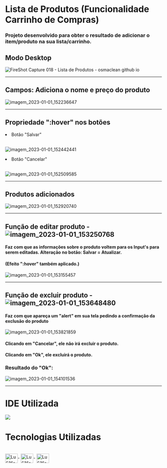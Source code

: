 # Lista de Produtos (Funcionalidade Carrinho de Compras)

### Projeto desenvolvido para obter o resultado de adicionar o item/produto na sua lista/carrinho.

## Modo Desktop 

![FireShot Capture 018 - Lista de Produtos - osmaclean github io](https://user-images.githubusercontent.com/115199808/210180903-3945b3cd-12ad-4114-be9d-1b85bb4f3eff.png)

<hr>

## Campos: Adiciona o nome e preço do produto

![imagem_2023-01-01_152236647](https://user-images.githubusercontent.com/115199808/210181002-adadc7fe-2478-40a9-8f55-269007d5736a.png)

<hr>

## Propriedade ":hover" nos botões

<li>Botão "Salvar"</li><br>

![imagem_2023-01-01_152442441](https://user-images.githubusercontent.com/115199808/210181095-57f1f304-aec9-4fde-a379-88dfcca872d9.png)

<li>Botão "Cancelar"</li><br>

![imagem_2023-01-01_152509585](https://user-images.githubusercontent.com/115199808/210181106-2fe0a533-9f89-4f79-8fe1-ae6e620408fc.png)

<hr>

## Produtos adicionados

![imagem_2023-01-01_152920740](https://user-images.githubusercontent.com/115199808/210181187-baa1813a-fa1a-43ff-8789-3f2d1733b095.png)

<hr> 

## Função de editar produto - ![imagem_2023-01-01_153250768](https://user-images.githubusercontent.com/115199808/210181271-109332f6-fdb0-4c31-9747-9af4c08b206c.png)

#### Faz com que as informações sobre o produto voltem para os Input's para serem editadas. Alteração no botão: Salvar = Atualizar. 
#### (Efeito ":hover" também aplicado.)

![imagem_2023-01-01_153155457](https://user-images.githubusercontent.com/115199808/210181245-3219c3d6-8a33-49c9-9a93-5f55f29e5fad.png)

<hr>

## Função de excluir produto - ![imagem_2023-01-01_153648480](https://user-images.githubusercontent.com/115199808/210181374-be17650b-07ef-4c0a-8aac-2546e1c44cd7.png)

#### Faz com que apareça um "alert" em sua tela pedindo a confirmação da exclusão do produto

![imagem_2023-01-01_153821859](https://user-images.githubusercontent.com/115199808/210181408-0ae0f82d-9503-4e4b-96ba-c050123296ee.png)

#### Clicando em "Cancelar", ele não irá excluir o produto.
#### Clicando em "Ok", ele excluirá o produto.

### Resultado do "Ok":

![imagem_2023-01-01_154101536](https://user-images.githubusercontent.com/115199808/210181468-30e0197d-3ae9-4faa-a53f-baf3b5782898.png)

<hr>

# IDE Utilizada

<div> 
<img src="https://img.shields.io/badge/Visual_Studio_Code-0078D4?style=for-the-badge&logo=visual%20studio%20code&logoColor=white">
</div>

# Tecnologias Utilizadas
<div style="display: inline_block"><br>
  <img align="center" alt="Lucas-HTML" height="30" width="40" src="https://cdn.jsdelivr.net/gh/devicons/devicon/icons/html5/html5-original.svg">-
  <img align="center" alt="Lucas-CSS" height="30" width="40" src="https://cdn.jsdelivr.net/gh/devicons/devicon/icons/css3/css3-original.svg">-
  <img align="center" alt="Lucas-Js" height="30" width="40" src="https://cdn.jsdelivr.net/gh/devicons/devicon/icons/javascript/javascript-original.svg">
</div>

